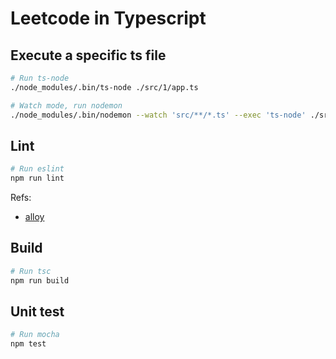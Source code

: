 # Leetcode in Typescript

## Execute a specific ts file
```sh
# Run ts-node
./node_modules/.bin/ts-node ./src/1/app.ts

# Watch mode, run nodemon
./node_modules/.bin/nodemon --watch 'src/**/*.ts' --exec 'ts-node' ./src/1/app.ts
```

## Lint
```sh
# Run eslint
npm run lint
```

Refs:

- [alloy](https://github.com/AlloyTeam/eslint-config-alloy#typescript)

## Build
```sh
# Run tsc
npm run build
```

## Unit test
```sh
# Run mocha
npm test
```
